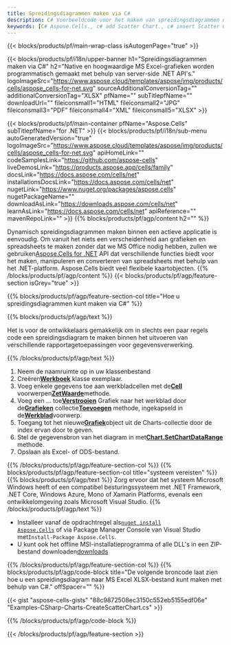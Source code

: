 ```yaml
---
title: Spreidingsdiagrammen maken via C#
description: C# Voorbeeldcode voor het maken van spreidingsdiagrammen naar Excel met behulp van de bibliotheek .NET. Gebruik deze code voor het maken van een spreidingsdiagram naar MS Excel binnen VB.NET, Asp.NET of een op .NET gebaseerde toepassing.
keywords: [C# Aspose.Cells., c# add Scatter Chart., c# insert Scatter Chart., c# create Scatter Chart]
---
```

{{< blocks/products/pf/main-wrap-class isAutogenPage="true" >}}

{{< blocks/products/pf/i18n/upper-banner h1="Spreidingsdiagrammen maken via C#" h2="Native en hoogwaardige MS Excel-grafieken worden programmatisch gemaakt met behulp van server-side .NET API\'s." logoImageSrc="https://www.aspose.cloud/templates/aspose/img/products/cells/aspose_cells-for-net.svg" sourceAdditionalConversionTag="" additionalConversionTag="XLSX" pfName="" subTitlepfName="" downloadUrl="" fileiconsmall1="HTML" fileiconsmall2="JPG" fileiconsmall3="PDF" fileiconsmall4="XML" fileiconsmall5="XLSX" >}}

{{< blocks/products/pf/main-container pfName="Aspose.Cells" subTitlepfName="for .NET" >}}
{{< blocks/products/pf/i18n/sub-menu autoGeneratedVersion="true" logoImageSrc="https://www.aspose.cloud/templates/aspose/img/products/cells/aspose_cells-for-net.svg" apiHomeLink="" codeSamplesLink="https://github.com/aspose-cells" liveDemosLink="https://products.aspose.app/cells/family" docsLink="https://docs.aspose.com/cells/net" installationsDocsLink="https://docs.aspose.com/cells/net" nugetLink="https://www.nuget.org/packages/aspose.cells" nugetPackageName="" downloadAsLink="https://downloads.aspose.com/cells/net" learnAsLink="https://docs.aspose.com/cells/net" apiReference="" mavenRepoLink="" >}}
{{% blocks/products/pf/agp/content h2="" %}}

Dynamisch spreidingsdiagrammen maken binnen een actieve applicatie is eenvoudig. Om vanuit het niets een verscheidenheid aan grafieken en spreadsheets te maken zonder dat we MS Office nodig hebben, zullen we gebruiken[Aspose.Cells for .NET](https://products.aspose.com/cells/net) API dat verschillende functies biedt voor het maken, manipuleren en converteren van spreadsheets met behulp van het .NET-platform. Aspose.Cells biedt veel flexibele kaartobjecten.
{{% /blocks/products/pf/agp/content %}}
{{< blocks/products/pf/agp/feature-section isGrey="true" >}}

{{% blocks/products/pf/agp/feature-section-col title="Hoe u spreidingsdiagrammen kunt maken via C#" %}}

{{% blocks/products/pf/agp/text %}}

Het is voor de ontwikkelaars gemakkelijk om in slechts een paar regels code een spreidingsdiagram te maken binnen het uitvoeren van verschillende rapportagetoepassingen voor gegevensverwerking.

{{% /blocks/products/pf/agp/text %}}

1. Neem de naamruimte op in uw klassenbestand
1.  Creëren[**Werkboek**](https://reference.aspose.com/cells/net/aspose.cells/workbook) klasse exemplaar.
1.  Voeg enkele gegevens toe aan werkbladcellen met de[**Cell**](https://reference.aspose.com/cells/net/aspose.cells/cell) voorwerpen[**ZetWaarde**](https://reference.aspose.com/cells/net/aspose.cells/cell/methods/putvalue/index)methode.
1.  Voeg een ... toe[**Verstrooien**](https://reference.aspose.com/cells/net/aspose.cells.charts/charttype) Grafiek naar het werkblad door de[**Grafieken**](https://reference.aspose.com/cells/net/aspose.cells.charts/chartcollection) collectie[**Toevoegen**](https://reference.aspose.com/cells/net/aspose.cells.charts/chartcollection/methods/add) methode, ingekapseld in de[**Werkblad**](https://reference.aspose.com/cells/net/aspose.cells/worksheet)voorwerp.
1.  Toegang tot het nieuwe[**Grafiek**](https://reference.aspose.com/cells/net/aspose.cells.charts/chart)object uit de Charts-collectie door de index ervan door te geven.
1.  Stel de gegevensbron van het diagram in met[**Chart.SetChartDataRange**](https://https://reference.aspose.com/cells/net/aspose.cells.charts/chart/methods/setchartdatarange) methode.
1. Opslaan als Excel- of ODS-bestand.

{{% /blocks/products/pf/agp/feature-section-col %}}
{{% blocks/products/pf/agp/feature-section-col title="systeem vereisten" %}}
{{% blocks/products/pf/agp/text %}}
Zorg ervoor dat het systeem Microsoft Windows heeft of een compatibel besturingssysteem met .NET Framework, .NET Core, Windows Azure, Mono of Xamarin Platforms, evenals een ontwikkelomgeving zoals Microsoft Visual Studio.
{{% /blocks/products/pf/agp/text %}}
-  Installeer vanaf de opdrachtregel als<code><a href="https://downloads.aspose.com/cells/net">nuget install Aspose.Cells</a></code> of via Package Manager Console van Visual Studio met<code>Install-Package Aspose.Cells</code>.
-  U kunt ook het offline MSI-installatieprogramma of alle DLL's in een ZIP-bestand downloaden<a href="https://downloads.aspose.com/cells/net">downloads</a>

{{% /blocks/products/pf/agp/feature-section-col %}}
{{% blocks/products/pf/agp/code-block title="De volgende broncode laat zien hoe u een spreidingsdiagram naar MS Excel XLSX-bestand kunt maken met behulp van C#." offSpacer="" %}}

{{< gist "aspose-cells-gists" "88c9872508ec3150c552eb5155edf06e" "Examples-CSharp-Charts-CreateScatterChart.cs" >}}

{{% /blocks/products/pf/agp/code-block %}}

{{< /blocks/products/pf/agp/feature-section >}}

<!-- aboutfile Starts -->

